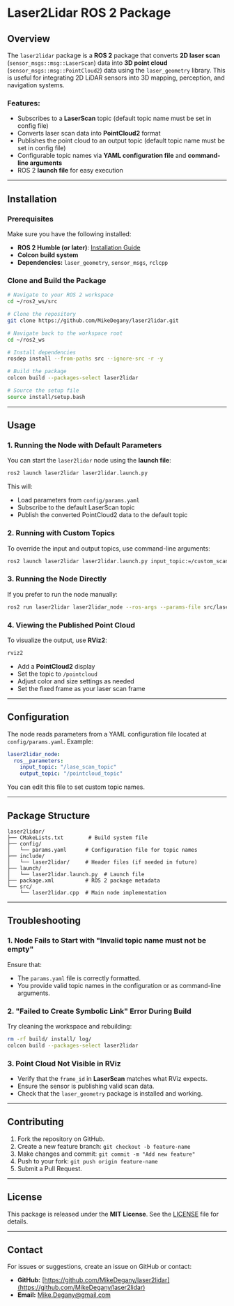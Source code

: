 # Laser2Lidar ROS 2 Package

## Overview

The `laser2lidar` package is a **ROS 2** package that converts **2D laser scan** (`sensor_msgs::msg::LaserScan`) data into **3D point cloud** (`sensor_msgs::msg::PointCloud2`) data using the `laser_geometry` library. This is useful for integrating 2D LiDAR sensors into 3D mapping, perception, and navigation systems.

### Features:

- Subscribes to a **LaserScan** topic (default topic name must be set in config file)
- Converts laser scan data into **PointCloud2** format
- Publishes the point cloud to an output topic (default topic name must be set in config file)
- Configurable topic names via **YAML configuration file** and **command-line arguments**
- ROS 2 **launch file** for easy execution

---

## Installation

### Prerequisites

Make sure you have the following installed:

- **ROS 2 Humble (or later)**: [Installation Guide](https://docs.ros.org/en/humble/Installation.html)
- **Colcon build system**
- **Dependencies:** `laser_geometry`, `sensor_msgs`, `rclcpp`

### Clone and Build the Package

```bash
# Navigate to your ROS 2 workspace
cd ~/ros2_ws/src

# Clone the repository
git clone https://github.com/MikeDegany/laser2lidar.git

# Navigate back to the workspace root
cd ~/ros2_ws

# Install dependencies
rosdep install --from-paths src --ignore-src -r -y

# Build the package
colcon build --packages-select laser2lidar

# Source the setup file
source install/setup.bash
```

---

## Usage

### 1. Running the Node with Default Parameters

You can start the `laser2lidar` node using the **launch file**:

```bash
ros2 launch laser2lidar laser2lidar.launch.py
```

This will:

- Load parameters from `config/params.yaml`
- Subscribe to the default LaserScan topic
- Publish the converted PointCloud2 data to the default topic

### 2. Running with Custom Topics

To override the input and output topics, use command-line arguments:

```bash
ros2 launch laser2lidar laser2lidar.launch.py input_topic:=/custom_scan output_topic:=/custom_pointcloud
```

### 3. Running the Node Directly

If you prefer to run the node manually:

```bash
ros2 run laser2lidar laser2lidar_node --ros-args --params-file src/laser2lidar/config/params.yaml
```

### 4. Viewing the Published Point Cloud

To visualize the output, use **RViz2**:

```bash
rviz2
```

- Add a **PointCloud2** display
- Set the topic to `/pointcloud`
- Adjust color and size settings as needed
- Set the fixed frame as your laser scan frame
---

## Configuration

The node reads parameters from a YAML configuration file located at `config/params.yaml`. Example:

```yaml
laser2lidar_node:
  ros__parameters:
    input_topic: "/lase_scan_topic"
    output_topic: "/pointcloud_topic"
```

You can edit this file to set custom topic names.

---

## Package Structure

```
laser2lidar/
├── CMakeLists.txt        # Build system file
├── config/
│   └── params.yaml      # Configuration file for topic names
├── include/
│   └── laser2lidar/     # Header files (if needed in future)
├── launch/
│   └── laser2lidar.launch.py  # Launch file
├── package.xml          # ROS 2 package metadata
└── src/
    └── laser2lidar.cpp  # Main node implementation
```

---

## Troubleshooting

### 1. Node Fails to Start with "Invalid topic name must not be empty"

Ensure that:

- The `params.yaml` file is correctly formatted.
- You provide valid topic names in the configuration or as command-line arguments.

### 2. "Failed to Create Symbolic Link" Error During Build

Try cleaning the workspace and rebuilding:

```bash
rm -rf build/ install/ log/
colcon build --packages-select laser2lidar
```

### 3. Point Cloud Not Visible in RViz

- Verify that the `frame_id` in **LaserScan** matches what RViz expects.
- Ensure the sensor is publishing valid scan data.
- Check that the `laser_geometry` package is installed and working.

---

## Contributing

1. Fork the repository on GitHub.
2. Create a new feature branch: `git checkout -b feature-name`
3. Make changes and commit: `git commit -m "Add new feature"`
4. Push to your fork: `git push origin feature-name`
5. Submit a Pull Request.

---

## License

This package is released under the **MIT License**. See the [LICENSE](LICENSE) file for details.

---

## Contact

For issues or suggestions, create an issue on GitHub or contact:

- **GitHub:** [https://github.com/MikeDegany/laser2lidar](https://github.com/MikeDegany/laser2lidar)
- **Email:** [Mike.Degany@gmail.com](mailto\:Mike.Degany@gmail.com)

